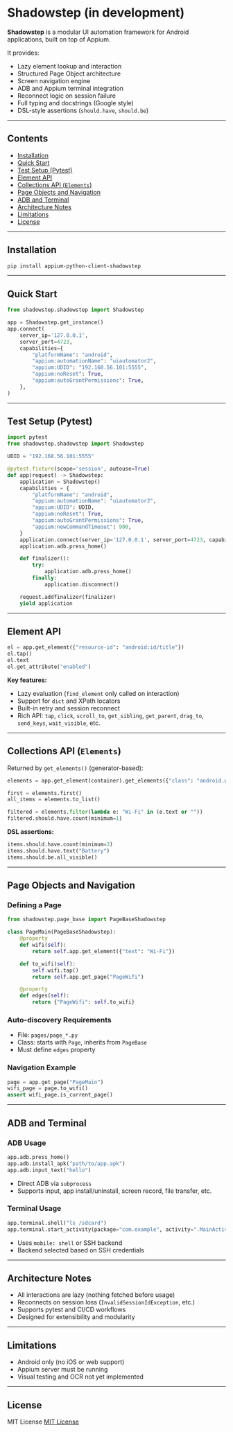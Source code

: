 # Shadowstep (in development)

**Shadowstep** is a modular UI automation framework for Android applications, built on top of Appium.

It provides:

* Lazy element lookup and interaction
* Structured Page Object architecture
* Screen navigation engine
* ADB and Appium terminal integration
* Reconnect logic on session failure
* Full typing and docstrings (Google style)
* DSL-style assertions (`should.have`, `should.be`)

---

## Contents

* [Installation](#installation)
* [Quick Start](#quick-start)
* [Test Setup (Pytest)](#test-setup-pytest)
* [Element API](#element-api)
* [Collections API (`Elements`)](#collections-api-elements)
* [Page Objects and Navigation](#page-objects-and-navigation)
* [ADB and Terminal](#adb-and-terminal)
* [Architecture Notes](#architecture-notes)
* [Limitations](#limitations)
* [License](#license)

---

## Installation

```bash
pip install appium-python-client-shadowstep
```

---

## Quick Start

```python
from shadowstep.shadowstep import Shadowstep

app = Shadowstep.get_instance()
app.connect(
    server_ip='127.0.0.1',
    server_port=4723,
    capabilities={
        "platformName": "android",
        "appium:automationName": "uiautomator2",
        "appium:UDID": "192.168.56.101:5555",
        "appium:noReset": True,
        "appium:autoGrantPermissions": True,
    },
)
```

---

## Test Setup (Pytest)

```python
import pytest
from shadowstep.shadowstep import Shadowstep

UDID = "192.168.56.101:5555"

@pytest.fixture(scope='session', autouse=True)
def app(request) -> Shadowstep:
    application = Shadowstep()
    capabilities = {
        "platformName": "android",
        "appium:automationName": "uiautomator2",
        "appium:UDID": UDID,
        "appium:noReset": True,
        "appium:autoGrantPermissions": True,
        "appium:newCommandTimeout": 900,
    }
    application.connect(server_ip='127.0.0.1', server_port=4723, capabilities=capabilities)
    application.adb.press_home()

    def finalizer():
        try:
            application.adb.press_home()
        finally:
            application.disconnect()

    request.addfinalizer(finalizer)
    yield application
```

---

## Element API

```python
el = app.get_element({"resource-id": "android:id/title"})
el.tap()
el.text
el.get_attribute("enabled")
```

**Key features:**

* Lazy evaluation (`find_element` only called on interaction)
* Support for `dict` and XPath locators
* Built-in retry and session reconnect
* Rich API: `tap`, `click`, `scroll_to`, `get_sibling`, `get_parent`, `drag_to`, `send_keys`, `wait_visible`, etc.

---

## Collections API (`Elements`)

Returned by `get_elements()` (generator-based):

```python
elements = app.get_element(container).get_elements({"class": "android.widget.TextView"})

first = elements.first()
all_items = elements.to_list()

filtered = elements.filter(lambda e: "Wi-Fi" in (e.text or ""))
filtered.should.have.count(minimum=1)
```

**DSL assertions:**

```python
items.should.have.count(minimum=3)
items.should.have.text("Battery")
items.should.be.all_visible()
```

---

## Page Objects and Navigation

### Defining a Page

```python
from shadowstep.page_base import PageBaseShadowstep

class PageMain(PageBaseShadowstep):
    @property
    def wifi(self):
        return self.app.get_element({"text": "Wi-Fi"})

    def to_wifi(self):
        self.wifi.tap()
        return self.app.get_page("PageWifi")

    @property
    def edges(self):
        return {"PageWifi": self.to_wifi}
```

### Auto-discovery Requirements

* File: `pages/page_*.py`
* Class: starts with `Page`, inherits from `PageBase`
* Must define `edges` property

### Navigation Example

```python
page = app.get_page("PageMain")
wifi_page = page.to_wifi()
assert wifi_page.is_current_page()
```

---

## ADB and Terminal

### ADB Usage

```python
app.adb.press_home()
app.adb.install_apk("path/to/app.apk")
app.adb.input_text("hello")
```

* Direct ADB via `subprocess`
* Supports input, app install/uninstall, screen record, file transfer, etc.

### Terminal Usage

```python
app.terminal.shell("ls /sdcard")
app.terminal.start_activity(package="com.example", activity=".MainActivity")
```

* Uses `mobile: shell` or SSH backend
* Backend selected based on SSH credentials

---

## Architecture Notes

* All interactions are lazy (nothing fetched before usage)
* Reconnects on session loss (`InvalidSessionIdException`, etc.)
* Supports pytest and CI/CD workflows
* Designed for extensibility and modularity

---

## Limitations

* Android only (no iOS or web support)
* Appium server must be running
* Visual testing and OCR not yet implemented

---

## License

MIT License
[MIT License](LICENSE)
